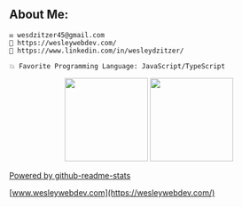 ## About Me:

    ✉️ wesdzitzer45@gmail.com
    🔷 https://wesleywebdev.com/
    🔷 https://www.linkedin.com/in/wesleydzitzer/

    💥 Favorite Programming Language: JavaScript/TypeScript

<p align="center">
    <img height="150em" src="https://github-readme-stats.vercel.app/api?username=Wesley26&count_private=true&show_icons=true&theme=gruvbox" />
    <img height="150em" src="https://github-readme-stats.vercel.app/api/top-langs/?username=Wesley26&show_icons=true&theme=gruvbox&layout=compact" />
</p>

[Powered by github-readme-stats](https://github.com/anuraghazra/github-readme-stats)

[www.wesleywebdev.com](https://wesleywebdev.com/)
